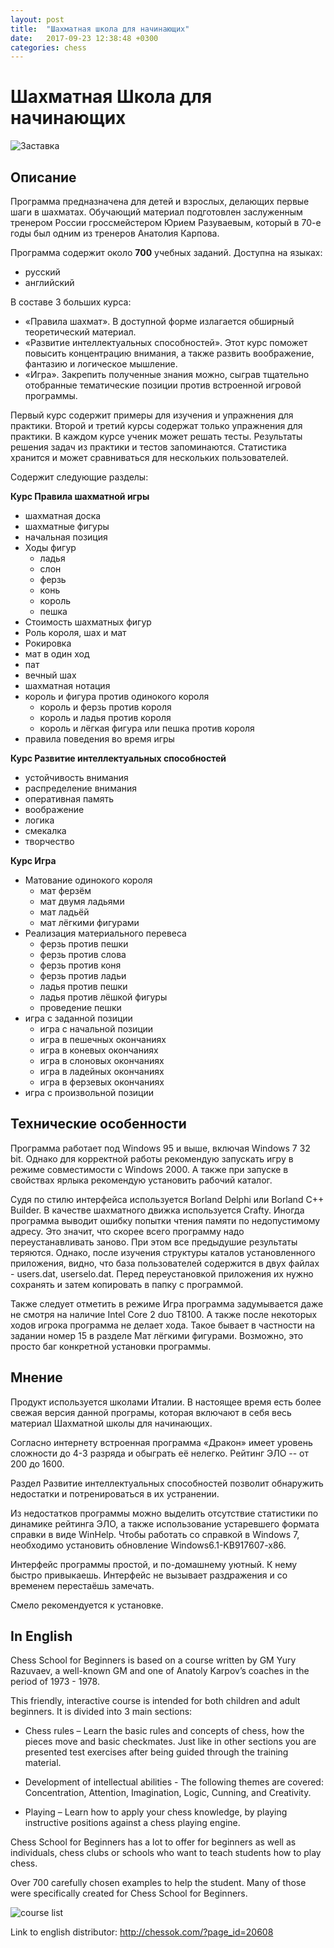 ```yaml
---
layout: post
title:  "Шахматная школа для начинающих"
date:   2017-09-23 12:38:48 +0300
categories: chess
---
```

# Шахматная Школа для начинающих
![Заставка]({{site.baseurl}}/assets/ChessSchoolForBeginers.Splash.png) 


## Описание
Программа предназначена для детей и взрослых, делающих первые шаги в шахматах. Обучающий материал подготовлен заслуженным тренером России гроссмейстером Юрием Разуваевым, который в 70-е годы был одним из тренеров Анатолия Карпова. 

Программа содержит около **700** учебных заданий.
Доступна на языках: 
* русский
* английский

В составе 3 больших курса: 
- «Правила шахмат». В доступной форме излагается обширный теоретический материал.
- «Развитие интеллектуальных способностей». Этот курс поможет повысить концентрацию внимания, а также развить воображение, фантазию и логическое мышление.
- «Игра». Закрепить полученные знания можно, сыграв тщательно отобранные тематические позиции против встроенной игровой программы.

Первый курс содержит примеры для изучения и упражнения для практики. Второй и третий курсы содержат только упражнения для практики. В каждом курсе ученик может решать тесты. Результаты решения задач из практики и тестов запоминаются. Статистика хранится и может сравниваться для нескольких пользователей. 

Содержит следующие разделы:

**Курс Правила шахматной игры**
  - шахматная доска
  - шахматные фигуры
  - начальная позиция
- Ходы фигур
  - ладья
  - слон
  - ферзь
  - конь
  - король
  - пешка
- Стоимость шахматных фигур
- Роль короля, шах и мат
- Рокировка
- мат в один ход
- пат
- вечный шах
- шахматная нотация
- король и фигура против одинокого короля
  - король и ферзь против короля
  - король и ладья против короля
  - король и лёгкая фигура или пешка против короля
- правила поведения во время игры

**Курс Развитие интеллектуальных способностей**
- устойчивость внимания
- распределение внимания
- оперативная память
- воображение
- логика
- смекалка
- творчество

**Курс Игра**
- Матование одинокого короля
  - мат ферзём
  - мат двумя ладьями 
  - мат ладьёй
  - мат лёгкими фигурами
- Реализация материального перевеса
  - ферзь против пешки
  - ферзь против слова
  - ферзь против коня
  - ферзь против ладьи
  - ладья против пешки
  - ладья против лёшкой фигуры
  - проведение пешки
- игра с заданной позиции
  - игра с начальной позиции
  - игра в пешечных окончаниях
  - игра в коневых окончаниях
  - игра в слоновых окончаниях
  - игра в ладейных окончаниях
  - игра в ферзевых окончаниях
- игра с произвольной позиции

## Технические особенности

Программа работает под Windows 95  и выше, включая Windows 7 32 bit. Однако для корректной работы рекомендую запускать игру в режиме совместимости с Windows 2000. А также при запуске в свойствах ярлыка рекомендую установить рабочий каталог.

Судя по стилю интерфейса используется Borland Delphi или Borland C++ Builder. В качестве шахматного движка используется Crafty. 
Иногда программа выводит ошибку попытки чтения памяти по недопустимому адресу.
Это значит, что скорее всего программу надо переустанавливать заново. При этом все предыдушие результаты теряются. Однако, после изучения структуры каталов установленного приложения, видно, что база пользователей содержится в двух файлах - users.dat, userselo.dat.
Перед переустановкой приложения их нужно сохранять и затем копировать в папку с программой.

Также следует отметить в режиме Игра программа задумывается даже не смотря на наличие Intel Core 2 duo T8100. А также после некоторых ходов игрока программа не делает хода. Такое бывает в частности на задании номер 15 в разделе Мат лёгкими фигурами. Возможно, это просто баг конкретной установки программы.

## Мнение
Продукт используется школами Италии. В настоящее время есть более свежая версия данной програмы, которая включают в себя весь материал Шахматной школы для начинающих.

Согласно интернету встроенная программа «Дракон» имеет уровень сложности до 4-3 разряда и обыграть её нелегко. Рейтинг ЭЛО -- от 200 до 1600.

Раздел Развитие интеллектуальных способностей позволит обнаружить недостатки и потренироваться в их устранении. 

Из недостатков программы можно выделить отсутствие статистики по динамике рейтинга ЭЛО, а также использование устаревшего формата справки в виде WinHelp. Чтобы работать со справкой в Windows 7, необходимо установить обновление Windows6.1-KB917607-x86. 

Интерфейс программы простой, и по-домашнему уютный. К нему быстро привыкаешь. Интерфейс не вызывает раздражения и со временем перестаёшь замечать. 

Смело рекомендуется к установке.

## In English
Chess School for Beginners is based on a course written by GM Yury Razuvaev, a well-known GM and one of Anatoly Karpov’s coaches in the period of 1973 - 1978.

This friendly, interactive course is intended for both children and adult beginners. It is divided into 3 main sections:

- Chess rules – Learn the basic rules and concepts of chess, how the pieces move and basic checkmates. Just like in other sections you are presented test exercises after being guided through the training material.

- Development of intellectual abilities - The following themes are covered: Concentration, Attention, Imagination, Logic, Cunning, and Creativity.

- Playing – Learn how to apply your chess knowledge, by playing instructive positions against a chess playing engine.

Chess School for Beginners has a lot to offer for beginners as well as individuals, chess clubs or schools who want to teach students how to play chess.

Over 700 carefully chosen examples to help the student. Many of those were specifically created for Chess School for Beginners.

![course list]({{site.baseurl}}/assets/ChessSchoolForBeginnersCources.png)
 
Link to english distributor: http://chessok.com/?page_id=20608